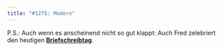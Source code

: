 ```yaml
---
title: "#1275: Modern"
---
```


P.S.:
Auch wenn es anscheinend nicht so gut klappt: Auch Fred zelebriert den heutigen <a href="http://www.fonflatter.de/dateien/kalender_fonflatter_2009.pdf"><strong>Briefschreibtag</strong></a>.

